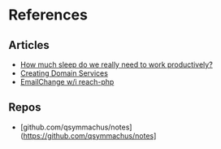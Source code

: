 # References


## Articles

* [How much sleep do we really need to work productively?](http://blog.bufferapp.com/how-much-sleep-do-we-really-need-to-work-productively)
* [Creating Domain Services](http://culttt.com/2014/09/29/creating-domain-services/)
* [EmailChange w/i reach-php](https://stash.corp.CPT.com/projects/MAX/repos/reach-php/pull-requests/76/diff)

## Repos

* [github.com/qsymmachus/notes](https://github.com/qsymmachus/notes]
